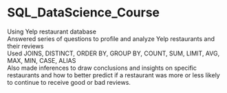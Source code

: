 # SQL_DataScience_Course
Using Yelp restaurant database<br/>
Answered series of questions to profile and analyze Yelp restaurants and their reviews<br/>
Used JOINS, DISTINCT, ORDER BY, GROUP BY, COUNT, SUM, LIMIT, AVG, MAX, MIN, CASE, ALIAS<br/>
Also made inferences to draw conclusions and insights on specific restaurants and how to better predict if a restaurant was more or less likely to continue to receive good or bad reviews. 
